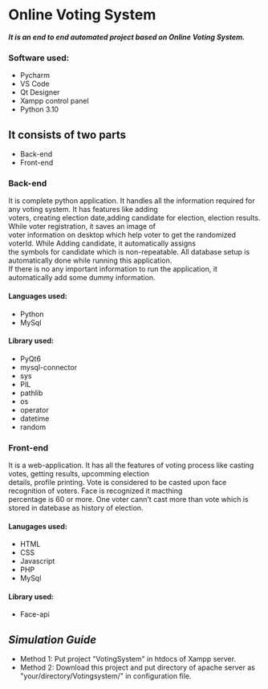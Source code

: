 # Online Voting System

***It is an end to end automated project based on Online Voting System.***

### Software used:
* Pycharm
* VS Code
* Qt Designer
* Xampp control panel
* Python 3.10

## **It consists of two parts**
* Back-end
* Front-end

### Back-end
It is complete python application. It handles all the information required for any voting system. It has features like adding <br>
voters, creating election date,adding candidate for election, election results. While voter registration, it saves an image of<br>
voter information on desktop which help voter to get the randomized voterId. While Adding candidate, it automatically assigns<br>
the symbols for candidate which is non-repeatable. All database setup is automatically done while running this application.<br>
If there is no any important information to run the application, it automatically add some dummy information.

#### Languages used: 
* Python
* MySql

#### Library used:
* PyQt6
* mysql-connector
* sys
* PIL
* pathlib
* os
* operator
* datetime
* random


### Front-end
It is a web-application. It has all the features of voting process like casting votes, getting results, upcomming election<br>
details, profile printing. Vote is considered to be casted upon face recognition of voters. Face is recognized it macthing <br>
percentage is 60 or more. One voter cann't cast more than vote which is stored in datebase as history of election.

#### Lanugages used:
* HTML
* CSS
* Javascript
* PHP
* MySql

#### Library used:
* Face-api


## *Simulation Guide*

* Method 1: Put project "VotingSystem" in htdocs of Xampp server.
* Method 2: Download this project and put directory of apache server as "your/directory/Votingsystem/" in configuration file. 
